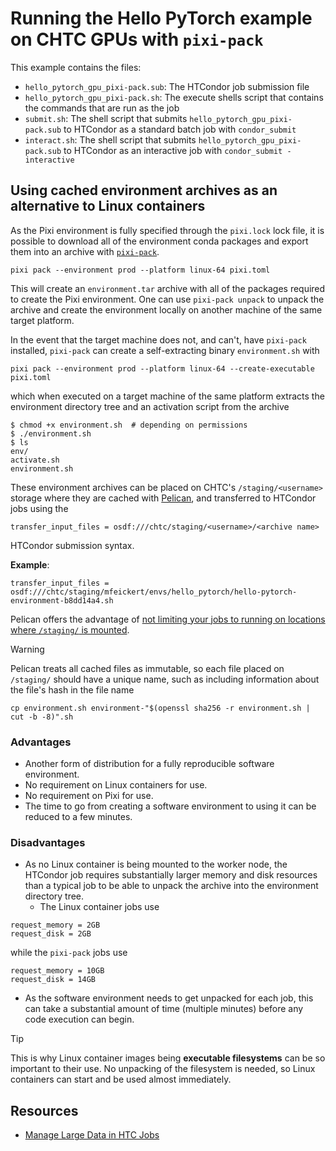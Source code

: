 # Running the Hello PyTorch example on CHTC GPUs with `pixi-pack`

This example contains the files:

* `hello_pytorch_gpu_pixi-pack.sub`: The HTCondor job submission file
* `hello_pytorch_gpu_pixi-pack.sh`: The execute shells script that contains the commands that are run as the job
* `submit.sh`: The shell script that submits `hello_pytorch_gpu_pixi-pack.sub` to HTCondor as a standard batch job with `condor_submit`
* `interact.sh`: The shell script that submits `hello_pytorch_gpu_pixi-pack.sub` to HTCondor as an interactive job with `condor_submit -interactive`

## Using cached environment archives as an alternative to Linux containers

As the Pixi environment is fully specified through the `pixi.lock` lock file, it is possible to download all of the environment conda packages and export them into an archive with [`pixi-pack`](https://pixi.sh/latest/deployment/pixi_pack/).

```
pixi pack --environment prod --platform linux-64 pixi.toml
```

This will create an `environment.tar` archive with all of the packages required to create the Pixi environment.
One can use `pixi-pack unpack` to unpack the archive and create the environment locally on another machine of the same target platform.

In the event that the target machine does not, and can't, have `pixi-pack` installed, `pixi-pack` can create a self-extracting binary `environment.sh` with

```
pixi pack --environment prod --platform linux-64 --create-executable pixi.toml
```

which when executed on a target machine of the same platform extracts the environment directory tree and an activation script from the archive

```console
$ chmod +x environment.sh  # depending on permissions
$ ./environment.sh
$ ls
env/
activate.sh
environment.sh
```

These environment archives can be placed on CHTC's `/staging/<username>` storage where they are cached with [Pelican](https://pelicanplatform.org/), and transferred to HTCondor jobs using the

```
transfer_input_files = osdf:///chtc/staging/<username>/<archive name>
```

HTCondor submission syntax.

**Example**:

```
transfer_input_files = osdf:///chtc/staging/mfeickert/envs/hello_pytorch/hello-pytorch-environment-b8dd14a4.sh
```

Pelican offers the advantage of [not limiting your jobs to running on locations where `/staging/` is mounted](https://chtc.cs.wisc.edu/uw-research-computing/scaling-htc#3-submitting-jobs-to-run-beyond-chtc).

> [!WARNING]
> Pelican treats all cached files as immutable, so each file placed on `/staging/` should have a unique name, such as including information about the file's hash in the file name
> ```
> cp environment.sh environment-"$(openssl sha256 -r environment.sh | cut -b -8)".sh
> ```

### Advantages

* Another form of distribution for a fully reproducible software environment.
* No requirement on Linux containers for use.
* No requirement on Pixi for use.
* The time to go from creating a software environment to using it can be reduced to a few minutes.

### Disadvantages

* As no Linux container is being mounted to the worker node, the HTCondor job requires substantially larger memory and disk resources than a typical job to be able to unpack the archive into the environment directory tree.
   - The Linux container jobs use

```
request_memory = 2GB
request_disk = 2GB
```

while the `pixi-pack` jobs use

```
request_memory = 10GB
request_disk = 14GB
```

* As the software environment needs to get unpacked for each job, this can take a substantial amount of time (multiple minutes) before any code execution can begin.

> [!TIP]
> This is why Linux container images being **executable filesystems** can be so important to their use.
> No unpacking of the filesystem is needed, so Linux containers can start and be used almost immediately.

## Resources

* [Manage Large Data in HTC Jobs](https://chtc.cs.wisc.edu/uw-research-computing/file-avail-largedata.html)
